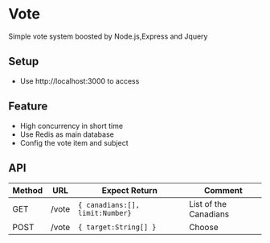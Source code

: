 # Vote
Simple vote system boosted by Node.js,Express and Jquery

## Setup
* Use http://localhost:3000 to access

## Feature
* High concurrency in short time
* Use Redis as main database
* Config the vote item and subject


## API

Method | URL | Expect Return | Comment
--- | --- | --- | ---
GET | /vote | `{ canadians:[], limit:Number}`| List of the Canadians
POST| /vote | `{ target:String[] }`| Choose


